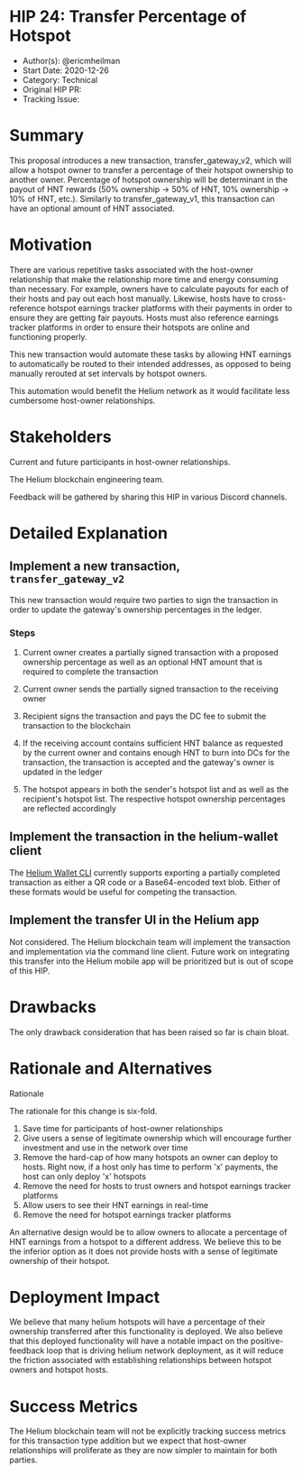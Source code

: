 # HIP 24: Transfer Percentage of Hotspot

- Author(s): @ericmheilman
- Start Date: 2020-12-26
- Category: Technical
- Original HIP PR: <!-- leave this empty; maintainer will fill in ID of this pull request -->
- Tracking Issue: <!-- leave this empty; maintainer will create a discussion issue -->

# Summary
[summary]: #summary

This proposal introduces a new transaction, transfer_gateway_v2, which will
allow a hotspot owner to transfer a percentage of their hotspot ownership to another
owner. Percentage of hotspot ownership will be determinant in the payout of
HNT rewards (50% ownership -> 50% of HNT, 10% ownership -> 10% of HNT, etc.).
Similarly to transfer_gateway_v1, this transaction can have an optional amount of HNT associated.

# Motivation
[motivation]: #motivation

There are various repetitive tasks associated with the host-owner relationship
that make the relationship more time and energy consuming than necessary. For example,
owners have to calculate payouts for each of their hosts and pay out each host
manually. Likewise, hosts have to cross-reference hotspot earnings tracker platforms
with their payments in order to ensure they are getting fair payouts. Hosts must also
reference earnings tracker platforms in order to ensure their hotspots are online and
functioning properly.

This new transaction would automate these tasks by allowing HNT earnings to automatically
be routed to their intended addresses, as opposed to being manually rerouted at set intervals
by hotspot owners.

This automation would benefit the Helium network as it would facilitate less cumbersome
host-owner relationships.


# Stakeholders
[stakeholders]: #stakeholders

Current and future participants in host-owner relationships.

The Helium blockchain engineering team.

Feedback will be gathered by sharing this HIP in various Discord channels.


# Detailed Explanation
[detailed-explanation]: #detailed-explanation

## Implement a new transaction, `transfer_gateway_v2`

This new transaction would require two parties to sign the transaction in order to
update the gateway's ownership percentages in the ledger.

### Steps

1. Current owner creates a partially signed transaction with a proposed ownership
percentage as well as an optional HNT amount that is required to complete the transaction

2. Current owner sends the partially signed transaction to the receiving owner

3. Recipient signs the transaction and pays the DC fee to submit the transaction to the blockchain

4. If the receiving account contains sufficient HNT balance as requested by the current
owner and contains enough HNT to burn into DCs for the transaction, the transaction
is accepted and the gateway's owner is updated in the ledger

5. The hotspot appears in both the sender's hotspot list and as well as the recipient's
hotspot list. The respective hotspot ownership percentages are reflected accordingly

## Implement the transaction in the helium-wallet client

The [Helium Wallet CLI](https://github.com/helium/helium-wallet-rs) currently supports exporting a partially completed transaction as either a QR code or a Base64-encoded text blob. Either of these formats would be useful for competing the transaction.

## Implement the transfer UI in the Helium app

Not considered. The Helium blockchain team will implement the transaction and implementation via the command line client. Future work on integrating this transfer into the Helium mobile app will be prioritized but is out of scope of this HIP.


# Drawbacks
[drawbacks]: #drawbacks

The only drawback consideration that has been raised so far is chain bloat.

# Rationale and Alternatives
[alternatives]: #rationale-and-alternatives

Rationale

The rationale for this change is six-fold.

1. Save time for participants of host-owner relationships
2. Give users a sense of legitimate ownership which will encourage further
investment and use in the network over time
3. Remove the hard-cap of how many hotspots an owner can deploy to hosts. Right
now, if a host only has time to perform 'x' payments, the host can only deploy
'x' hotspots
4. Remove the need for hosts to trust owners and hotspot earnings tracker platforms
5. Allow users to see their HNT earnings in real-time
6. Remove the need for hotspot earnings tracker platforms

An alternative design would be to allow owners to allocate a percentage of HNT earnings from a
hotspot to a different address. We believe this to be the inferior option as it does not
provide hosts with a sense of legitimate ownership of their hotspot.


# Deployment Impact
[deployment-impact]: #deployment-impact

We believe that many helium hotspots will have a percentage of their ownership
transferred after this functionality is deployed. We also believe that this deployed
functionality will have a notable impact on the positive-feedback loop that is driving
helium network deployment, as it will reduce the friction associated with establishing
relationships between hotspot owners and hotspot hosts.



# Success Metrics
[success-metrics]: #success-metrics

The Helium blockchain team will not be explicitly tracking success metrics for this
transaction type addition but we expect that host-owner relationships will proliferate
as they are now simpler to maintain for both parties.
